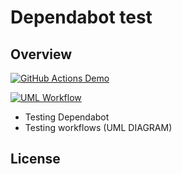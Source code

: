# Dependabot test

## Overview 

[![GitHub Actions Demo](https://github.com/lcsrodriguez/test_dependabot/actions/workflows/test.yaml/badge.svg)](https://github.com/lcsrodriguez/test_dependabot/actions/workflows/test.yaml)

[![UML Workflow](https://github.com/lcsrodriguez/test_dependabot/actions/workflows/uml.yaml/badge.svg)](https://github.com/lcsrodriguez/test_dependabot/actions/workflows/uml.yaml)

- Testing Dependabot
- Testing workflows (UML DIAGRAM)

## License

